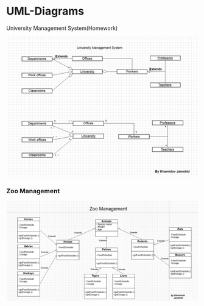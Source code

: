 # UML-Diagrams
University Management System(Homework) 


![Screenshot](https://github.com/khmdvjamshid/UML-Diagram/blob/main/UML_diagram.png?raw=true)


### Zoo Management 

![Screenshot](https://github.com/khmdvjamshid/UML-Diagram/blob/main/Zoo-Management.png)
